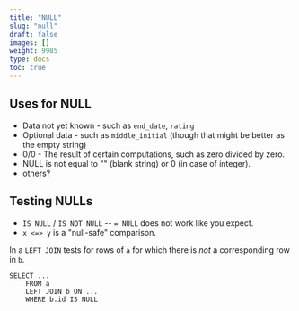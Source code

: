 ```yaml
---
title: "NULL"
slug: "null"
draft: false
images: []
weight: 9985
type: docs
toc: true
---
```


## Uses for NULL
* Data not yet known - such as `end_date`, `rating`
* Optional data - such as `middle_initial` (though that might be better as the empty string)
* 0/0 - The result of certain computations, such as zero divided by zero.
* NULL is not equal to "" (blank string) or 0 (in case of integer). 
* others?


## Testing NULLs
* `IS NULL` / `IS NOT NULL` -- `= NULL` does not work like you expect.
* `x <=> y` is a "null-safe" comparison.

In a `LEFT JOIN` tests for rows of `a` for which there is _not_ a corresponding row in `b`.

    SELECT ...
        FROM a
        LEFT JOIN b ON ...
        WHERE b.id IS NULL



